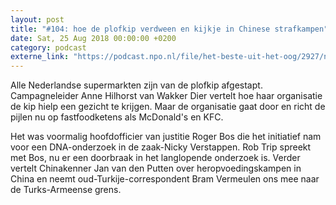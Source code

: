 ```yaml
---
layout: post
title: "#104: hoe de plofkip verdween en kijkje in Chinese strafkampen"
date: Sat, 25 Aug 2018 00:00:00 +0200
category: podcast
externe_link: "https://podcast.npo.nl/file/het-beste-uit-het-oog/2927/nporadio1_het-beste-uit-het-oog_20180825_104-hoe-de-plofkip-verdween-en-kijkje-in-chinese-strafkampen.mp3"
---
```


Alle Nederlandse supermarkten zijn van de plofkip afgestapt. Campagneleider Anne Hilhorst van Wakker Dier vertelt hoe haar organisatie de kip hielp een gezicht te krijgen. Maar de organisatie gaat door en richt de pijlen nu op fastfoodketens als McDonald's en KFC.

Het was voormalig hoofdofficier van justitie Roger Bos die het initiatief nam voor een DNA-onderzoek in de zaak-Nicky Verstappen. Rob Trip spreekt met Bos, nu er een doorbraak in het langlopende onderzoek is. Verder vertelt Chinakenner Jan van den Putten over heropvoedingskampen in China en neemt oud-Turkije-correspondent Bram Vermeulen ons mee naar de Turks-Armeense grens.
